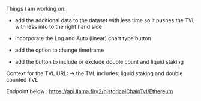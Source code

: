 Things I am working on:

- add the additional data to the dataset with less time so it pushes the TVL with less info to the right hand side

- incorporate the Log and Auto (linear) chart type button

- add the option to change timeframe

- add the button to include or exclude double count and liquid staking

Context for the TVL URL:
-> the TVL includes: liquid staking and double counted TVL

Endpoint below :
https://api.llama.fi/v2/historicalChainTvl/Ethereum
